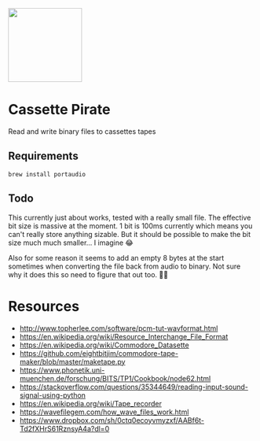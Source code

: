 <img src="https://i.imgur.com/bwaZ3hf.png" width="150px" />

# Cassette Pirate

Read and write binary files to cassettes tapes

## Requirements

```
brew install portaudio
```

## Todo

This currently just about works, tested with a really small file. The effective bit size is massive at the moment. 1 bit is 100ms currently which means you can't really store anything sizable. But it should be possible to make the bit size much much smaller... I imagine 😂

Also for some reason it seems to add an empty 8 bytes at the start sometimes when converting the file back from audio to binary. Not sure why it does this so need to figure that out too. 🤷‍♀️

# Resources

- http://www.topherlee.com/software/pcm-tut-wavformat.html
- https://en.wikipedia.org/wiki/Resource_Interchange_File_Format
- https://en.wikipedia.org/wiki/Commodore_Datasette
- https://github.com/eightbitjim/commodore-tape-maker/blob/master/maketape.py
- https://www.phonetik.uni-muenchen.de/forschung/BITS/TP1/Cookbook/node62.html
- https://stackoverflow.com/questions/35344649/reading-input-sound-signal-using-python
- https://en.wikipedia.org/wiki/Tape_recorder
- https://wavefilegem.com/how_wave_files_work.html
- https://www.dropbox.com/sh/0ctq0ecoyvmyzxf/AABf6t-Td2fXHrS61RznsyA4a?dl=0
